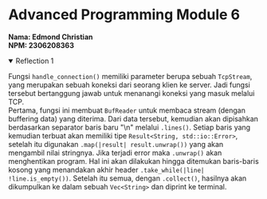 # Advanced Programming Module 6
**Nama: Edmond Christian**<br>
**NPM: 2306208363**

<details open>
<summary>Reflection 1</summary>

Fungsi `handle_connection()` memiliki parameter berupa sebuah `TcpStream`, yang merupakan sebuah koneksi dari seorang klien ke server. Jadi fungsi tersebut bertanggung jawab untuk menanangi koneksi yang masuk melalui TCP.<Br>
Pertama, fungsi ini membuat `BufReader` untuk membaca stream (dengan buffering data) yang diterima. Dari data tersebut, kemudian akan dipisahkan berdasarkan separator baris baru "\n" melalui `.lines()`. Setiap baris yang kemudian terbuat akan memiliki tipe `Result<String, std::io::Error>`, setelah itu digunakan `.map(|result| result.unwrap())` yang akan mengambil nilai stringnya. Jika terjadi error maka `.unwrap()` akan menghentikan program. Hal ini akan dilakukan hingga ditemukan baris-baris kosong yang menandakan akhir header `.take_while(|line| !line.is_empty())`. Setelah itu semua, dengan `.collect()`, hasilnya akan dikumpulkan ke dalam sebuah `Vec<String>` dan diprint ke terminal.


</details>